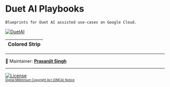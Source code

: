 # Duet AI Playbooks

`Blueprints for Duet AI assisted use-cases on Google Cloud.`

[![DuetAI](https://img.shields.io/badge/DuetAI-Official%20Documentation-purple.svg)](https://cloud.google.com/duet-ai/docs)

| Colored Strip |
| ------------- |




___
:ledger: Maintainer: **[Prasanjit Singh](https://www.linkedin.com/in/prasanjit-singh)** 
___

[![License](https://img.shields.io/badge/License-Apache%202.0-blue.svg)](https://opensource.org/licenses/Apache-2.0)
<br><sub><sup>
[Digital Millennium Copyright Act (DMCA) Notice](https://github.com/BINPIPE/resources/blob/master/dmca.md) <br>



